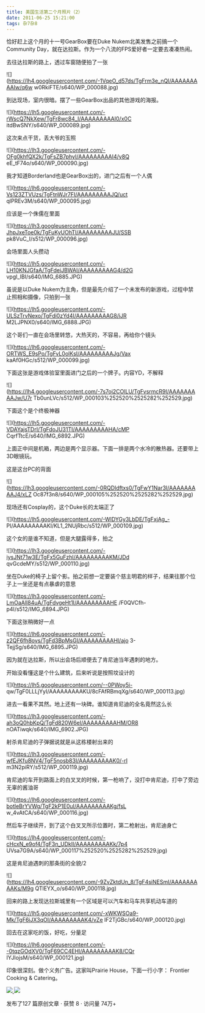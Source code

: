 ```yaml
---
title: 美国生活第二个月照片（2）
date: 2011-06-25 15:21:00
tags: 杂7杂8
---
```

恰好赶上这个月的十一号GearBox要在Duke Nukem北美发售之前搞一个Community
Day，就在达拉斯。作为一个八流的FPS爱好者一定要去凑凑热闹。

去往达拉斯的路上，透过车窗随便拍了一张

![](https://lh4.googleusercontent.com/-1VqeO_d57ds/TgFrm3e_nQI/AAAAAAAAAIw/q6w
w0RkiFTE/s640/WP_000088.jpg)

到达现场，室内很暗。摆了一些GearBox出品的其他游戏的海报。

![](https://lh5.googleusercontent.com/-rWscQ7NkXew/TgFr8wc84_I/AAAAAAAAAI0/x0C
itdBwSNY/s640/WP_000089.jpg)

这次来点干货，丢大爷的玉照

![](https://lh3.googleusercontent.com/-OFg0khfQX2k/TgFsZB7phyI/AAAAAAAAAI4/y8Q
eE_tF74o/s640/WP_000090.jpg)

我才知道Borderland也是GearBox出的，进门之后有一个人偶

![](https://lh6.googleusercontent.com/-Vs123ZTVUzs/TgFtnWJr7FI/AAAAAAAAAJQ/uct
qlPREv3M/s640/WP_000095.jpg)

应该是一个侏儒在里面

![](https://lh3.googleusercontent.com/-JhpJxeToe0k/TgFuKyUOhTI/AAAAAAAAAJU/SSB
pk8VuC_I/s512/WP_000096.jpg)

会场里面人头攒动

![](https://lh5.googleusercontent.com/-LH10KNJGfaA/TgFdeiJBWAI/AAAAAAAAAG4/d2G
vpgl_IBI/s640/IMG_6885.JPG)

虽说是以Duke Nukem为主角，但是最先介绍了一个未发布的新游戏，过程中禁止照相和摄像，只拍到一张

![](https://lh5.googleusercontent.com/-ULSzTrvNexo/TgFdi0zYd4I/AAAAAAAAAG8/iJR
M2LJPNX0/s640/IMG_6888.JPG)

这个哥们一直在会场里转悠，大热天的，不容易，再给你个镜头

![](https://lh6.googleusercontent.com/-ORTWS_E9sPo/TgFvL0olKsI/AAAAAAAAAJg/Vax
kaAf0HGc/s512/WP_000099.jpg)

下面这张是游戏体验室里面进门之后的一个牌子。内容YD，不解释

![](https://lh4.googleusercontent.com/-7s7oj2COlLU/TgFvsrmcR9I/AAAAAAAAAJw/U7r
Tb0unLVc/s512/WP_000103%252520%2525282%252529.jpg)

下面这个是个终极神器

![](https://lh5.googleusercontent.com/-VDAYajsTDrI/TgFdoJU31TI/AAAAAAAAAHA/cMP
CqrfTtcE/s640/IMG_6892.JPG)

上面正中间是机箱，两边是两个显示器。下面一排是两个水冷的散热器。还要带上3D眼镜玩。

这是这台PC的背面

![](https://lh3.googleusercontent.com/-0RQDIdftxs0/TgFwY1Nar3I/AAAAAAAAAJ4/xLZ
Oc87f3n8/s640/WP_000105%252520%2525282%252529.jpg)

现场还有Cosplay的，这个Duke长的太端正了

![](https://lh5.googleusercontent.com/-WlDYGy3LbDE/TgFxjAg_-
PI/AAAAAAAAAKI/KL1_2NUjRbc/s512/WP_000109.jpg)

这个女的是谁不知道，但是大腿露得多，拍之

![](https://lh3.googleusercontent.com/-iysJNt71w3E/TgFx5GuFzhI/AAAAAAAAAKM/JDd
qvGcdeMY/s512/WP_000110.jpg)

坐在Duke的椅子上留个影。拍之前想一定要装个慈主明君的样子，结果往那个位子上一坐还是有点暴虐的意思

![](https://lh3.googleusercontent.com/-LmOaAlI84uA/TgFdvgeHt1I/AAAAAAAAAHE
/F0QVCfh-p4I/s512/IMG_6894.JPG)

下面这张稍微好一点

![](https://lh6.googleusercontent.com/-z2QF6fh8ovs/TgFd3BpMsGI/AAAAAAAAAHI/ajo
3-TejjSg/s640/IMG_6895.JPG)

因为就在达拉斯，所以出会场后顺便去了肯尼迪当年遇刺的地方。

开始没看懂这是个什么建筑，后来听说是按照坟设计的

![](https://lh5.googleusercontent.com/--0PWoy5i-
qw/TgF0LLLjYyI/AAAAAAAAAKU/8cFAfRBmqXg/s640/WP_000113.jpg)

进去一看果不其然。地上还有一块碑。谁知道肯尼迪的全名竟然这么长

![](https://lh3.googleusercontent.com/-ah3oQ0hbKpQ/TgFd820W6eI/AAAAAAAAAHM/OR8
nOATiwqk/s640/IMG_6902.JPG)

射杀肯尼迪的子弹据说就是从这栋楼射出来的

![](https://lh3.googleusercontent.com/-wfEJKfu8NV4/TgF5nosb83I/AAAAAAAAAK0/-rI
m3N2piRY/s512/WP_000119.jpg)

肯尼迪的车开到路面上的白叉叉的时候，第一枪响了，没打中肯尼迪，打中了旁边无辜的酱油哥

![](https://lh6.googleusercontent.com/-botleBrYVWg/TgF2kP1E0uI/AAAAAAAAAKg/fsL
w_4vAtCA/s640/WP_000116.jpg)

然后车子继续开，到了这个白叉叉所示位置时，第二枪射出，肯尼迪身亡

![](https://lh4.googleusercontent.com/-cHcxN_e9of4/TgF3n_UDklI/AAAAAAAAAKk/7p4
UVsa7G9A/s640/WP_000117%252520%2525282%252529.jpg)

这是肯尼迪遇刺的那条街的全貌/2

![](https://lh4.googleusercontent.com/-9ZvZktdUn_8/TgF4siNESmI/AAAAAAAAAKs/M9g
QTlEYX_o/s640/WP_000118.jpg)

回来的路上发现达拉斯城里有一个区域是可以汽车和马车共享机动车道的

![](https://lh5.googleusercontent.com/-xWKWSOa9-Mk/TgF6iJX3qOI/AAAAAAAAAK4/vZe
IF2TjGBc/s640/WP_000120.jpg)

回去在这家吃的饭，好吃，分量足

![](https://lh6.googleusercontent.com/--0tqzGOdXV0/TgF69CC4EHI/AAAAAAAAAK8/CQr
IYJlojsM/s640/WP_000121.jpg)

印象很深刻。做个义务广告。这家叫Prairie House，下面一行小字： Frontier Cooking & Catering。



[ ![](https://profile.csdnimg.cn/5/2/5/3_cuipengfei1)
![](https://g.csdnimg.cn/static/user-reg-year/1x/11.png)
](https://blog.csdn.net/cuipengfei1)



发布了127 篇原创文章  ·  获赞 8  ·  访问量 74万+

